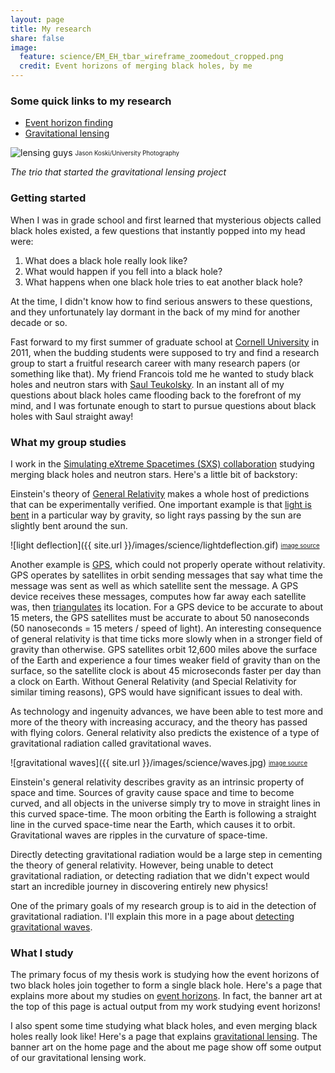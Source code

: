 ```yaml
---
layout: page
title: My research
share: false
image:
  feature: science/EM_EH_tbar_wireframe_zoomedout_cropped.png
  credit: Event horizons of merging black holes, by me
---
```


### Some quick links to my research

* [Event horizon finding]({{site.url}}/research/event-horizons.html)
* [Gravitational lensing]({{site.url}}/research/lensing.html)


![lensing guys]({{site.url}}/images/other/Throwe-Bohn-Hebert.jpg)
<sub><sup>Jason Koski/University Photography</sup></sub>

*The trio that started the gravitational lensing project*

### Getting started

When I was in grade school and first learned that mysterious objects called
black holes existed, a few
questions that instantly popped into my head were:

1. What does a black hole really look like?
2. What would happen if you fell into a black hole?
3. What happens when one black hole tries to eat another black hole?

At the time, I didn't know how to find serious
answers to these questions,
and they unfortunately lay dormant in the back of my mind for another decade
or so.

Fast forward to my first summer of graduate school at
[Cornell University](http://www.cornell.edu/) in 2011, when the budding students
were supposed to try and find a research group to start a fruitful research
career with many research papers (or something like that).
My friend Francois told me he wanted to study black holes and neutron stars
with
[Saul Teukolsky](http://astro.cornell.edu/members/saul-a-teukolsky.html).
In an instant all of my questions about black holes came flooding back to the
forefront of my mind, and I was fortunate enough to start to pursue
questions about black holes with Saul straight away!

### What my group studies

I work in the
[Simulating eXtreme Spacetimes (SXS) collaboration](http://www.black-holes.org/)
studying merging black holes and neutron stars.
Here's a little bit of backstory:

Einstein's theory of
[General Relativity](https://en.wikipedia.org/wiki/General_relativity)
makes a whole host of predictions that can be experimentally verified.
One important example is that
[light is bent](https://en.wikipedia.org/wiki/General_relativity#Light_deflection_and_gravitational_time_delay)
in a particular way by gravity,
so light rays passing by the sun are slightly bent around the sun.

![light deflection]({{ site.url }}/images/science/lightdeflection.gif)
<sub><sup>[image source](http://www.einstein-online.info/spotlights/light_deflection)</sup></sub>

Another example is [GPS](https://en.wikipedia.org/wiki/Global_Positioning_System), which could not
properly operate without relativity.
GPS operates by satellites in orbit
sending messages that say what time the message was
sent as well as which satellite sent the message.
A GPS device receives these messages, computes how far away each satellite was, then
[triangulates](https://en.wikipedia.org/wiki/Triangulation) its location.
For a GPS device to be accurate to about 15 meters, the GPS satellites must be
accurate to about 50 nanoseconds (50 nanoseconds = 15 meters / speed of light).
An interesting consequence of general relativity is that time ticks more slowly
when in a stronger field of gravity than otherwise.
GPS satellites orbit 12,600 miles above the surface of the Earth and experience a
four times weaker field of gravity than on the surface, so the satellite clock
is about 45 microseconds faster per day than a clock on Earth.
Without General Relativity (and Special Relativity for similar timing reasons),
GPS would have significant issues to deal with.

As technology and ingenuity advances, we have been able to test more and
more of the theory with increasing accuracy, and the theory has passed with flying
colors.
General relativity also predicts the existence of
a type of gravitational radiation called gravitational waves.

![gravitational waves]({{ site.url }}/images/science/waves.jpg)
<sub><sup>[image source](http://www.space.com/)</sup></sub>

Einstein's general relativity describes gravity
as an intrinsic property of space and time.
Sources of gravity cause space and time to become
curved, and all objects in the universe simply try to move in straight lines
in this curved space-time.
The moon orbiting the Earth is following a straight
line in the curved space-time near the Earth, which
causes it to orbit.
Gravitational waves are ripples in the curvature of
space-time.

Directly detecting gravitational radiation would
be a large step in cementing the theory of general
relativity.
However, being unable to detect gravitational radiation, or detecting
radiation that we didn't expect would start an incredible journey
in discovering entirely new physics!

One of the primary goals of my research group is to aid in the detection
of gravitational radiation.
I'll explain this more in a page about
[detecting gravitational waves]({{site.url}}/research/gravitational-waves.html).


### What I study

The primary focus of my thesis work is studying how the event horizons of two black
holes join together to form a single black hole.
Here's a page that explains more about my studies
on [event horizons]({{site.url}}/research/event-horizons.html).
In fact, the banner art at the top of this page is
actual output from my work studying event horizons!

I also spent some time studying what black holes, and
even merging black holes really look like!
Here's a page that explains [gravitational lensing]({{site.url}}/research/lensing.html).
The banner art on the home page and the about me page show off some output
of our gravitational lensing work.

